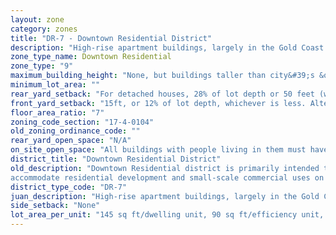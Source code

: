 ```yaml
---
layout: zone
category: zones
title: "DR-7 - Downtown Residential District"
description: "High-rise apartment buildings, largely in the Gold Coast. No offices, or ground-floor stores."
zone_type_name: Downtown Residential
zone_type: "9"
maximum_building_height: "None, but buildings taller than city&#39;s &quot;building height thresholds&quot; require Planned Development review."
minimum_lot_area: ""
rear_yard_setback: "For detached houses, 28% of lot depth or 50 feet (whichever is less.) For principal buildings, 30% of lot depth or 50 feet (whichever is less), but this only applies to parts of buildings 18 feet or more above grade."
front_yard_setback: "15ft, or 12% of lot depth, whichever is less. Alternatively, setback can be the average front yard depth of nearest 2 lots."
floor_area_ratio: "7"
zoning_code_section: "17-4-0104"
old_zoning_ordinance_code: ""
rear_yard_open_space: "N/A"
on_site_open_space: "All buildings with people living in them must have at least 36 sq ft of on-site open space per dwelling unit. (See 17-4-0410-A)"
district_title: "Downtown Residential District"
old_description: "Downtown Residential district is primarily intended to 
accommodate residential development and small-scale commercial uses on lower floors, with residential units above."
district_type_code: "DR-7"
juan_description: "High-rise apartment buildings, largely in the Gold Coast. No offices, or ground-floor stores."
side_setback: "None"
lot_area_per_unit: "145 sq ft/dwelling unit, 90 sq ft/efficiency unit, 75 sq ft/SRO unit"
---
```

